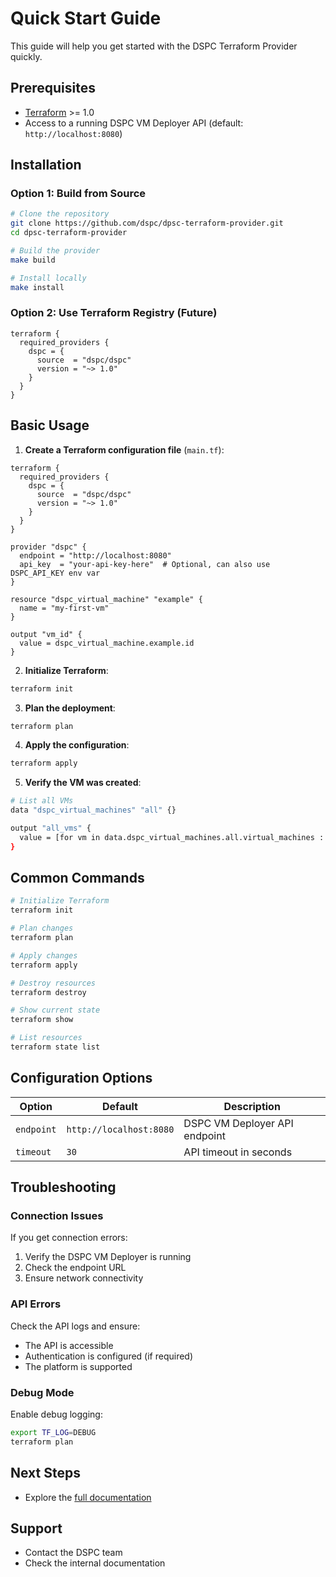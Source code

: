 # Quick Start Guide

This guide will help you get started with the DSPC Terraform Provider quickly.

## Prerequisites

- [Terraform](https://www.terraform.io/downloads.html) >= 1.0
- Access to a running DSPC VM Deployer API (default: `http://localhost:8080`)

## Installation

### Option 1: Build from Source

```bash
# Clone the repository
git clone https://github.com/dspc/dpsc-terraform-provider.git
cd dpsc-terraform-provider

# Build the provider
make build

# Install locally
make install
```

### Option 2: Use Terraform Registry (Future)

```hcl
terraform {
  required_providers {
    dspc = {
      source  = "dspc/dspc"
      version = "~> 1.0"
    }
  }
}
```

## Basic Usage

1. **Create a Terraform configuration file** (`main.tf`):

```hcl
terraform {
  required_providers {
    dspc = {
      source  = "dspc/dspc"
      version = "~> 1.0"
    }
  }
}

provider "dspc" {
  endpoint = "http://localhost:8080"
  api_key  = "your-api-key-here"  # Optional, can also use DSPC_API_KEY env var
}

resource "dspc_virtual_machine" "example" {
  name = "my-first-vm"
}

output "vm_id" {
  value = dspc_virtual_machine.example.id
}
```

2. **Initialize Terraform**:

```bash
terraform init
```

3. **Plan the deployment**:

```bash
terraform plan
```

4. **Apply the configuration**:

```bash
terraform apply
```

5. **Verify the VM was created**:

```bash
# List all VMs
data "dspc_virtual_machines" "all" {}

output "all_vms" {
  value = [for vm in data.dspc_virtual_machines.all.virtual_machines : vm.name]
}
```

## Common Commands

```bash
# Initialize Terraform
terraform init

# Plan changes
terraform plan

# Apply changes
terraform apply

# Destroy resources
terraform destroy

# Show current state
terraform show

# List resources
terraform state list
```

## Configuration Options

| Option | Default | Description |
|--------|---------|-------------|
| `endpoint` | `http://localhost:8080` | DSPC VM Deployer API endpoint |
| `timeout` | `30` | API timeout in seconds |

## Troubleshooting

### Connection Issues

If you get connection errors:

1. Verify the DSPC VM Deployer is running
2. Check the endpoint URL
3. Ensure network connectivity

### API Errors

Check the API logs and ensure:
- The API is accessible
- Authentication is configured (if required)
- The platform is supported

### Debug Mode

Enable debug logging:

```bash
export TF_LOG=DEBUG
terraform plan
```

## Next Steps

- Explore the [full documentation](README.md)

## Support

- Contact the DSPC team
- Check the internal documentation
